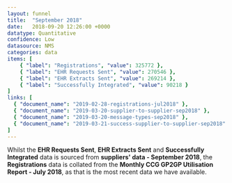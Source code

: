 ```yaml
---
layout: funnel
title:  "September 2018"
date:   2018-09-20 12:26:00 +0000
datatype: Quantitative
confidence: Low
datasource: NMS
categories: data
items: [
    { "label": "Registrations", "value": 325772 },
    { "label": "EHR Requests Sent", "value": 270546 },
    { "label": "EHR Extracts Sent", "value": 269214 },
    { "label": "Successfully Integrated", "value": 90218 }
]
links: [
  { "document_name": "2019-02-28-registrations-jul2018" },
  { "document_name": "2019-03-20-supplier-to-supplier-sep2018" },
  { "document_name": "2019-03-20-message-types-sep2018" },
  { "document_name": "2019-03-21-success-supplier-to-supplier-sep2018" }
] 
---
```

Whilst the **EHR Requests Sent**, **EHR Extracts Sent** and **Successfully Integrated** data is sourced from **suppliers' data - September 2018**, the **Registrations** data is collated from the **Monthly CCG GP2GP Utilisation Report - July 2018**, as that is the most recent data we have available.
